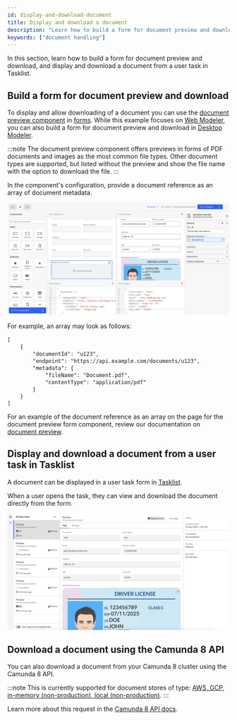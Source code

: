```yaml
---
id: display-and-download-document
title: Display and download a document
description: "Learn how to build a form for document preview and downloading, and display and download a document from a user task in Tasklist."
keywords: ["document handling"]
---
```


In this section, learn how to build a form for document preview and download, and display and download a document from a user task in Tasklist.

## Build a form for document preview and download

To display and allow downloading of a document you can use the [document preview component](/components/modeler/forms/form-element-library/forms-element-library-document-preview.md) in [forms](/components/modeler/forms/camunda-forms-reference.md). While this example focuses on [Web Modeler](/components/modeler/web-modeler/launch-web-modeler.md), you can also build a form for document preview and download in [Desktop Modeler](/components/modeler/desktop-modeler/index.md).

:::note
The document preview component offers previews in forms of PDF documents and images as the most common file types. Other document types are supported, but listed without the preview and show the file name with the option to download the file.
:::

In the component's configuration, provide a document reference as an array of document metadata.

![document preview for form](./img/document-preview-in-form.png)

For example, an array may look as follows:

```
[
    {
        "documentId": "u123",
        "endpoint": "https://api.example.com/documents/u123",
        "metadata": {
            "fileName": "Document.pdf",
            "contentType": "application/pdf"
        }
    }
]
```

For an example of the document reference as an array on the page for the document preview form component, review our documentation on [document preview](/components/modeler/forms/form-element-library/forms-element-library-document-preview.md).

## Display and download a document from a user task in Tasklist

A document can be displayed in a user task form in [Tasklist](/components/tasklist/introduction-to-tasklist.md).

When a user opens the task, they can view and download the document directly from the form.

![Document preview for task in Tasklist](./img/task-with-document-preview-tasklist.png)

## Download a document using the Camunda 8 API

You can also download a document from your Camunda 8 cluster using the Camunda 8 API.

:::note
This is currently supported for document stores of type: [AWS, GCP, in-memory (non-production), local (non-production)](/self-managed/document-handling/configuration/overview.md).
:::

Learn more about this request in the [Camunda 8 API docs](/apis-tools/camunda-api-rest/specifications/get-document.mdx).
